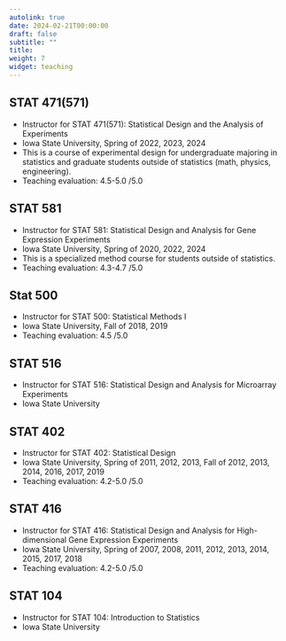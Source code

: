 ```yaml
---
autolink: true
date: 2024-02-21T00:00:00
draft: false
subtitle: ""
title: 
weight: 7
widget: teaching
---
```


## STAT 471(571)
- Instructor for STAT 471(571): Statistical Design and the Analysis of Experiments
- Iowa State University, Spring of 2022, 2023, 2024
- This is a course of experimental design for undergraduate majoring in statistics and graduate students outside of statistics (math, physics, engineering).
- Teaching evaluation: 4.5-5.0 /5.0
 
## STAT 581         
- Instructor for STAT 581: Statistical Design and Analysis for Gene Expression Experiments
- Iowa State University, Spring of 2020, 2022, 2024
- This is a specialized method course for students outside of statistics.
- Teaching evaluation: 4.3-4.7 /5.0

## Stat 500
- Instructor for STAT 500: Statistical Methods I 
- Iowa State University, Fall of 2018, 2019 
- Teaching evaluation: 4.5 /5.0

## STAT 516
- Instructor for STAT 516: Statistical Design and Analysis for Microarray Experiments
- Iowa State University

## STAT 402
- Instructor for STAT 402: Statistical Design 
- Iowa State University, Spring of 2011, 2012, 2013, Fall of 2012, 2013, 2014, 2016, 2017, 2019 
- Teaching evaluation: 4.2-5.0 /5.0

## STAT 416
- Instructor for STAT 416: Statistical Design and Analysis for High-dimensional Gene Expression Experiments
- Iowa State University, Spring of 2007, 2008, 2011, 2012, 2013, 2014, 2015, 2017, 2018
- Teaching evaluation: 4.2-5.0 /5.0

## STAT 104
- Instructor for STAT 104: Introduction to Statistics
- Iowa State University



